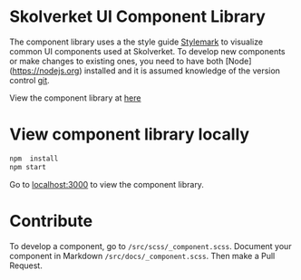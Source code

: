 # Skolverket UI Component Library

The component library uses a the style guide [Stylemark](https://github.com/nextbigsoundinc/stylemark) to visualize common UI components used at Skolverket. To develop new components or make changes to existing ones, you need to have both [Node] (https://nodejs.org) installed and it is assumed knowledge of the version control [git](http://www.git-scm.com).

View the component library at [here](https://acandocxc.github.io/skolverket-komponentbibliotek/)

# View component library locally

```sh
npm  install
npm start
```

Go to [localhost:3000](http://localhost:3000) to view the component library.

# Contribute
To develop a component, go to `/src/scss/_component.scss`. Document your component in Markdown `/src/docs/_component.scss`. Then make a Pull Request.
